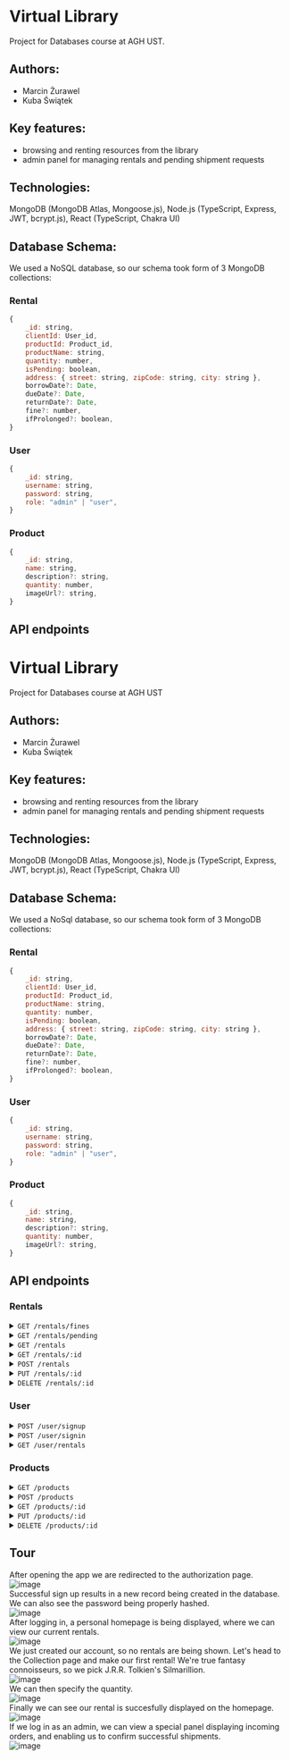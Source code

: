 # Virtual Library
Project for Databases course at AGH UST.

## Authors:
- Marcin Żurawel
- Kuba Świątek

## Key features:
- browsing and renting resources from the library
- admin panel for managing rentals and pending shipment requests

## Technologies:
MongoDB (MongoDB Atlas, Mongoose.js), Node.js (TypeScript, Express, JWT, bcrypt.js), React (TypeScript, Chakra UI)

## Database Schema:
We used a NoSQL database, so our schema took form of 3 MongoDB collections:
### Rental
```js
{
    _id: string,
    clientId: User_id,
    productId: Product_id,
    productName: string,
    quantity: number,
    isPending: boolean,
    address: { street: string, zipCode: string, city: string },
    borrowDate?: Date,
    dueDate?: Date,
    returnDate?: Date,
    fine?: number,
    ifProlonged?: boolean,
}
```
### User
```js
{
    _id: string,
    username: string,
    password: string,
    role: "admin" | "user",
}
```
### Product
```js
{
    _id: string,
    name: string,
    description?: string,
    quantity: number,
    imageUrl?: string,
}
```
## API endpoints

# Virtual Library
Project for Databases course at AGH UST

## Authors:
- Marcin Żurawel
- Kuba Świątek

## Key features:
- browsing and renting resources from the library
- admin panel for managing rentals and pending shipment requests

## Technologies:
MongoDB (MongoDB Atlas, Mongoose.js), Node.js (TypeScript, Express, JWT, bcrypt.js), React (TypeScript, Chakra UI)

## Database Schema:
We used a NoSql database, so our schema took form of 3 MongoDB collections:
### Rental
```js
{
    _id: string,
    clientId: User_id,
    productId: Product_id,
    productName: string,
    quantity: number,
    isPending: boolean,
    address: { street: string, zipCode: string, city: string },
    borrowDate?: Date,
    dueDate?: Date,
    returnDate?: Date,
    fine?: number,
    ifProlonged?: boolean,
}
```
### User
```js
{
    _id: string,
    username: string,
    password: string,
    role: "admin" | "user",
}
```
### Product
```js
{
    _id: string,
    name: string,
    description?: string,
    quantity: number,
    imageUrl?: string,
}
```
## API endpoints

### Rentals

<details>
 <summary><code>GET /rentals/fines</code></summary>

#### Get fines information.

##### Parameters

None

##### Privilages

- Admin

##### Responses

| HTTP Status  | Content-Type        | Response Body          |
|--------------|---------------------|------------------------|
| 200          | `application/json`  | Array of fine objects  |
| 401          | `application/json`  | `{ "message": "Unauthorized!" }` |
| 403          | `application/json`  | `{ "message": "No token provided!" }` |
| 403          | `application/json`  | `{ "message": "Unauthorized: no admin privileges" }` |

</details>

<details>
 <summary><code>GET /rentals/pending</code></summary>

#### Retrieve pending rentals.

##### Parameters

None

##### Privilages

- Admin

##### Responses

| HTTP Status  | Content-Type        | Response Body          |
|--------------|---------------------|------------------------|
| 200          | `application/json`  | Array of rental objects |
| 401          | `application/json`  | `{ "message": "Unauthorized!" }` |
| 403          | `application/json`  | `{ "message": "No token provided!" }` |
| 403          | `application/json`  | `{ "message": "Unauthorized: no admin privileges" }` |

</details>


<details>
 <summary><code>GET /rentals</code></summary>

#### Retrieve all rentals.

##### Parameters

None

##### Privilages

- User

##### Responses

| HTTP Status  | Content-Type        | Response Body          |
|--------------|---------------------|------------------------|
| 200          | `application/json`  | Array of rental objects |
| 403          | `application/json`  | `{ "message": "No token provided!" }` |
| 401          | `application/json`  | `{ "message": "Unauthorized!" }` |
| 404          | `application/json`  | `{ "error": "Rental not found." }` |

</details>

<details>
 <summary><code>GET /rentals/:id</code></summary>

#### Retrieve a rental by ID.

##### Parameters

| Name  | Type      | Description            |
|-------|-----------|------------------------|
| `id`  | String    | ID of the rental       |

##### Privilages

- User

##### Responses

| HTTP Status  | Content-Type        | Response Body          |
|--------------|---------------------|------------------------|
| 200          | `application/json`  | Rental object          |
| 403          | `application/json`  | `{ "message": "No token provided!" }` |
| 401          | `application/json`  | `{ "message": "Unauthorized!" }` |
| 404          | `application/json`  | `{ "error": "Rental not found." }` |

</details>

<details>
 <summary><code>POST /rentals</code></summary>

#### Add a new rental.

##### Parameters

| Name           | Type      | Description           |
|----------------|-----------|-----------------------|
| `userId`       | String    | ID of the user renting |
| `productId`    | String    | ID of the product being rented |
| `rentalDate`   | String    | Date of rental         |
| `returnDate`   | String    | Date of return         |

##### Privilages

- User

##### Responses

| HTTP Status  | Content-Type        | Response Body          |
|--------------|---------------------|------------------------|
| 201          | `application/json`  | Created rental object  |
| 403          | `application/json`  | `{ "message": "No token provided!" }` |
| 401          | `application/json`  | `{ "message": "Unauthorized!" }` |
| 400          | `application/json`  | `{ "error": "Insufficient quantity available for the product." }` |
| 404          | `application/json`  | `{ "error": "Product not found." }` |

</details>

<details>
 <summary><code>PUT /rentals/:id</code></summary>

#### Update a rental by ID.

##### Parameters

| Name           | Type      | Description           |
|----------------|-----------|-----------------------|
| `id`           | String    | ID of the rental      |
| `userId`       | String    | Updated ID of the user renting |
| `productId`    | String    | Updated ID of the product being rented |
| `rentalDate`   | String    | Updated date of rental |
| `returnDate`   | String    | Updated date of return |

##### Privilages

- User

##### Responses

| HTTP Status  | Content-Type        | Response Body          |
|--------------|---------------------|------------------------|
| 200          | `application/json`  | Updated rental object  |
| 403          | `application/json`  | `{ "message": "No token provided!" }` |
| 401          | `application/json`  | `{ "message": "Unauthorized!" }` |
| 404          | `application/json`  | `{ "error": "Rental not found." }` |

</details>

<details>
 <summary><code>DELETE /rentals/:id</code></summary>

#### Delete a rental by ID.

##### Parameters

| Name  | Type      | Description            |
|-------|-----------|------------------------|
| `id`  | String    | ID of the rental       |

##### Privilages

- User

##### Responses

| HTTP Status  | Content-Type        | Response Body          |
|--------------|---------------------|------------------------|
| 200          | `application/json`  | Success message        |
| 403          | `application/json`  | `{ "message": "No token provided!" }` |
| 401          | `application/json`  | `{ "message": "Unauthorized!" }` |
| 404          | `application/json`  | `{ "error": "Rental not found." }` |

</details>

### User

<details>
 <summary><code>POST /user/signup</code></summary>

#### User Registration

##### Parameters

| Name      | Type      | Description          |
|-----------|-----------|----------------------|
| `username`| String    | User's username     |
| `password`| String    | User's password     |

##### Privilages

- User

##### Responses

| HTTP Status  | Content-Type        | Response Body          |
|--------------|---------------------|------------------------|
| 200          | `application/json`  | Object of the registered user |

</details>

<details>
 <summary><code>POST /user/signin</code></summary>

#### User Login

##### Parameters

| Name      | Type      | Description          |
|-----------|-----------|----------------------|
| `username`| String    | User's username     |
| `password`| String    | User's password     |

##### Privilages

- User

##### Responses

| HTTP Status  | Content-Type        | Response Body          |
|--------------|---------------------|------------------------|
| 200          | `application/json`  | Object of the logged-in user |

</details>

<details>
 <summary><code>GET /user/rentals</code></summary>

#### Get User Rentals

##### Parameters

None

##### Privilages

- User

##### Responses

| HTTP Status  | Content-Type        | Response Body          |
|--------------|---------------------|------------------------|
| 200          | `application/json`  | Array of user's rental objects |
| 403          | `application/json`  | `{ "message": "No token provided!" }` |
| 401          | `application/json`  | `{ "message": "Unauthorized!" }` |

</details>

### Products

<details>
 <summary><code>GET /products</code></summary>

#### Retrieve all products.

##### Parameters

None

##### Privilages

- User

##### Responses

| HTTP Status  | Content-Type        | Response Body          |
|--------------|---------------------|------------------------|
| 200          | `application/json`  | Array of product objects |
| 404          | `application/json`  | `{ "error": "Product not found." }` |

</details>

<details>
 <summary><code>POST /products</code></summary>

#### Add a new product.

##### Parameters

| Name           | Type      | Description           |
|----------------|-----------|-----------------------|
| `name`         | String    | Name of the product   |
| `description`  | String    | Description of the product |
| `quantity`     | Number    | Quantity of the product |
| `imageUrl`     | String    | URL of the product image |

##### Privilages

- Admin

##### Responses

| HTTP Status  | Content-Type        | Response Body          |
|--------------|---------------------|------------------------|
| 201          | `application/json`  | Created product object |
| 403          | `application/json`  | `{ "message": "No token provided!" }` |
| 401          | `application/json`  | `{ "message": "Unauthorized!" }` |
| 404          | `application/json`  | `{ "error": "Product not found." }` |

</details>

<details>
 <summary><code>GET /products/:id</code></summary>

#### Retrieve a product by ID.

##### Parameters

| Name  | Type      | Description            |
|-------|-----------|------------------------|
| `id`  | String    | ID of the product      |

##### Privilages

- User

##### Responses

| HTTP Status  | Content-Type        | Response Body          |
|--------------|---------------------|------------------------|
| 200          | `application/json`  | Product object         |
| 403          | `application/json`  | `{ "message": "No token provided!" }` |
| 401          | `application/json`  | `{ "message": "Unauthorized!" }` |
| 404          | `application/json`  | `{ "error": "Product not found." }` |

</details>

<details>
 <summary><code>PUT /products/:id</code></summary>

#### Update a product by ID.

##### Parameters

| Name           | Type      | Description           |
|----------------|-----------|-----------------------|
| `id`           | String    | ID of the product     |
| `name`         | String    | Updated name of the product |
| `description`  | String    | Updated description of the product |
| `quantity`     | Number    | Updated quantity of the product |
| `imageUrl`     | String    | Updated URL of the product image |

##### Privilages

- Admin

##### Responses

| HTTP Status  | Content-Type        | Response Body          |
|--------------|---------------------|------------------------|
| 200          | `application/json`  | Updated product object |
| 403          | `application/json`  | `{ "message": "No token provided!" }` |
| 401          | `application/json`  | `{ "message": "Unauthorized!" }` |
| 404          | `application/json`  | `{ "error": "Product not found." }` |

</details>

<details>
 <summary><code>DELETE /products/:id</code></summary>

#### Delete a product by ID.

##### Parameters

| Name  | Type      | Description            |
|-------|-----------|------------------------|
| `id`  | String    | ID of the product      |

##### Privilages

- Admin

##### Responses

| HTTP Status  | Content-Type        | Response Body          |
|--------------|---------------------|------------------------|
| 200          | `application/json`  | Success message        |
| 403          | `application/json`  | `{ "message": "No token provided!" }` |
| 401          | `application/json`  | `{ "message": "Unauthorized!" }` |
| 404          | `application/json`  | `{ "error": "Product not found." }` |

</details>


## Tour
After opening the app we are redirected to the authorization page.\
![image](https://github.com/mrcxmrj/rental/assets/22504559/5772d0e9-c1fb-441b-b467-5565ecb0d621)\
Successful sign up results in a new record being created in the database. We can also see the password being properly hashed.\
![image](https://github.com/mrcxmrj/rental/assets/22504559/999421bd-c0db-4ce9-a4e0-07c5ed920c99)\
After logging in, a personal homepage is being displayed, where we can view our current rentals.\
![image](https://github.com/mrcxmrj/rental/assets/22504559/0380dd72-aac2-4f62-95d8-e44f781d3f57)\
We just created our account, so no rentals are being shown. Let's head to the Collection page and make our first rental! We're true fantasy connoisseurs, so we pick J.R.R. Tolkien's Silmarillion.\
![image](https://github.com/mrcxmrj/rental/assets/22504559/9d2d95a5-b40f-45a9-ae76-2e758bf81195)\
We can then specify the quantity.\
![image](https://github.com/mrcxmrj/rental/assets/22504559/7bb173e6-ccef-4053-9cd0-3186d34ddd37)\
Finally we can see our rental is succesfully displayed on the homepage.\
![image](https://github.com/mrcxmrj/rental/assets/22504559/b6936ccf-29f4-46e2-bf67-81e387120e5e)\
If we log in as an admin, we can view a special panel displaying incoming orders, and enabling us to confirm successful shipments.\
![image](https://github.com/mrcxmrj/rental/assets/22504559/d42a92d2-dedb-4ac7-8fc5-9ee71b0bf7ad)
